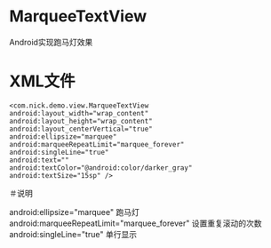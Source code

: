 # MarqueeTextView
Android实现跑马灯效果

# XML文件 
    <com.nick.demo.view.MarqueeTextView
	android:layout_width="wrap_content"
	android:layout_height="wrap_content"
	android:layout_centerVertical="true"
	android:ellipsize="marquee"
	android:marqueeRepeatLimit="marquee_forever"
	android:singleLine="true"
	android:text=""
	android:textColor="@android:color/darker_gray"
	android:textSize="15sp" />

＃说明
		    
 android:ellipsize="marquee"  跑马灯
 android:marqueeRepeatLimit="marquee_forever" 设置重复滚动的次数
 android:singleLine="true"  单行显示

